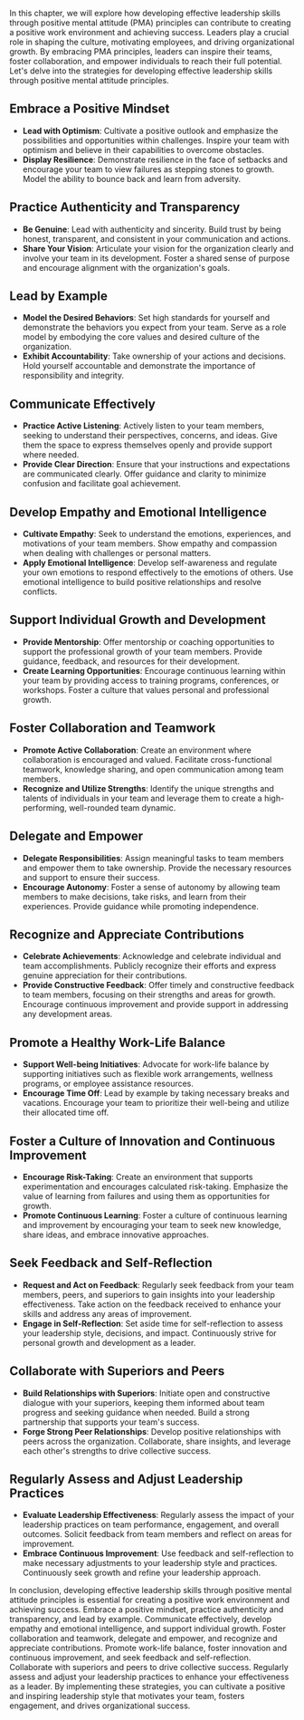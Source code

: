 
In this chapter, we will explore how developing effective leadership skills through positive mental attitude (PMA) principles can contribute to creating a positive work environment and achieving success. Leaders play a crucial role in shaping the culture, motivating employees, and driving organizational growth. By embracing PMA principles, leaders can inspire their teams, foster collaboration, and empower individuals to reach their full potential. Let's delve into the strategies for developing effective leadership skills through positive mental attitude principles.

Embrace a Positive Mindset
--------------------------

* **Lead with Optimism**: Cultivate a positive outlook and emphasize the possibilities and opportunities within challenges. Inspire your team with optimism and believe in their capabilities to overcome obstacles.
* **Display Resilience**: Demonstrate resilience in the face of setbacks and encourage your team to view failures as stepping stones to growth. Model the ability to bounce back and learn from adversity.

Practice Authenticity and Transparency
--------------------------------------

* **Be Genuine**: Lead with authenticity and sincerity. Build trust by being honest, transparent, and consistent in your communication and actions.
* **Share Your Vision**: Articulate your vision for the organization clearly and involve your team in its development. Foster a shared sense of purpose and encourage alignment with the organization's goals.

Lead by Example
---------------

* **Model the Desired Behaviors**: Set high standards for yourself and demonstrate the behaviors you expect from your team. Serve as a role model by embodying the core values and desired culture of the organization.
* **Exhibit Accountability**: Take ownership of your actions and decisions. Hold yourself accountable and demonstrate the importance of responsibility and integrity.

Communicate Effectively
-----------------------

* **Practice Active Listening**: Actively listen to your team members, seeking to understand their perspectives, concerns, and ideas. Give them the space to express themselves openly and provide support where needed.
* **Provide Clear Direction**: Ensure that your instructions and expectations are communicated clearly. Offer guidance and clarity to minimize confusion and facilitate goal achievement.

Develop Empathy and Emotional Intelligence
------------------------------------------

* **Cultivate Empathy**: Seek to understand the emotions, experiences, and motivations of your team members. Show empathy and compassion when dealing with challenges or personal matters.
* **Apply Emotional Intelligence**: Develop self-awareness and regulate your own emotions to respond effectively to the emotions of others. Use emotional intelligence to build positive relationships and resolve conflicts.

Support Individual Growth and Development
-----------------------------------------

* **Provide Mentorship**: Offer mentorship or coaching opportunities to support the professional growth of your team members. Provide guidance, feedback, and resources for their development.
* **Create Learning Opportunities**: Encourage continuous learning within your team by providing access to training programs, conferences, or workshops. Foster a culture that values personal and professional growth.

Foster Collaboration and Teamwork
---------------------------------

* **Promote Active Collaboration**: Create an environment where collaboration is encouraged and valued. Facilitate cross-functional teamwork, knowledge sharing, and open communication among team members.
* **Recognize and Utilize Strengths**: Identify the unique strengths and talents of individuals in your team and leverage them to create a high-performing, well-rounded team dynamic.

Delegate and Empower
--------------------

* **Delegate Responsibilities**: Assign meaningful tasks to team members and empower them to take ownership. Provide the necessary resources and support to ensure their success.
* **Encourage Autonomy**: Foster a sense of autonomy by allowing team members to make decisions, take risks, and learn from their experiences. Provide guidance while promoting independence.

Recognize and Appreciate Contributions
--------------------------------------

* **Celebrate Achievements**: Acknowledge and celebrate individual and team accomplishments. Publicly recognize their efforts and express genuine appreciation for their contributions.
* **Provide Constructive Feedback**: Offer timely and constructive feedback to team members, focusing on their strengths and areas for growth. Encourage continuous improvement and provide support in addressing any development areas.

Promote a Healthy Work-Life Balance
-----------------------------------

* **Support Well-being Initiatives**: Advocate for work-life balance by supporting initiatives such as flexible work arrangements, wellness programs, or employee assistance resources.
* **Encourage Time Off**: Lead by example by taking necessary breaks and vacations. Encourage your team to prioritize their well-being and utilize their allocated time off.

Foster a Culture of Innovation and Continuous Improvement
---------------------------------------------------------

* **Encourage Risk-Taking**: Create an environment that supports experimentation and encourages calculated risk-taking. Emphasize the value of learning from failures and using them as opportunities for growth.
* **Promote Continuous Learning**: Foster a culture of continuous learning and improvement by encouraging your team to seek new knowledge, share ideas, and embrace innovative approaches.

Seek Feedback and Self-Reflection
---------------------------------

* **Request and Act on Feedback**: Regularly seek feedback from your team members, peers, and superiors to gain insights into your leadership effectiveness. Take action on the feedback received to enhance your skills and address any areas of improvement.
* **Engage in Self-Reflection**: Set aside time for self-reflection to assess your leadership style, decisions, and impact. Continuously strive for personal growth and development as a leader.

Collaborate with Superiors and Peers
------------------------------------

* **Build Relationships with Superiors**: Initiate open and constructive dialogue with your superiors, keeping them informed about team progress and seeking guidance when needed. Build a strong partnership that supports your team's success.
* **Forge Strong Peer Relationships**: Develop positive relationships with peers across the organization. Collaborate, share insights, and leverage each other's strengths to drive collective success.

Regularly Assess and Adjust Leadership Practices
------------------------------------------------

* **Evaluate Leadership Effectiveness**: Regularly assess the impact of your leadership practices on team performance, engagement, and overall outcomes. Solicit feedback from team members and reflect on areas for improvement.
* **Embrace Continuous Improvement**: Use feedback and self-reflection to make necessary adjustments to your leadership style and practices. Continuously seek growth and refine your leadership approach.

In conclusion, developing effective leadership skills through positive mental attitude principles is essential for creating a positive work environment and achieving success. Embrace a positive mindset, practice authenticity and transparency, and lead by example. Communicate effectively, develop empathy and emotional intelligence, and support individual growth. Foster collaboration and teamwork, delegate and empower, and recognize and appreciate contributions. Promote work-life balance, foster innovation and continuous improvement, and seek feedback and self-reflection. Collaborate with superiors and peers to drive collective success. Regularly assess and adjust your leadership practices to enhance your effectiveness as a leader. By implementing these strategies, you can cultivate a positive and inspiring leadership style that motivates your team, fosters engagement, and drives organizational success.
